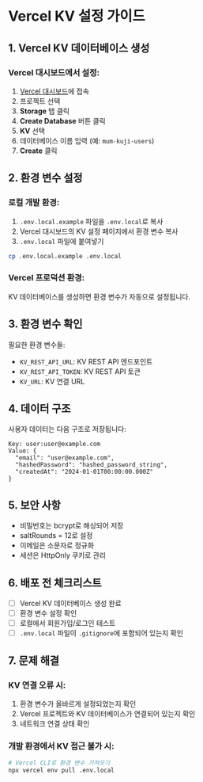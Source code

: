 # Vercel KV 설정 가이드

## 1. Vercel KV 데이터베이스 생성

### Vercel 대시보드에서 설정:
1. [Vercel 대시보드](https://vercel.com/dashboard)에 접속
2. 프로젝트 선택
3. **Storage** 탭 클릭
4. **Create Database** 버튼 클릭
5. **KV** 선택
6. 데이터베이스 이름 입력 (예: `mum-kuji-users`)
7. **Create** 클릭

## 2. 환경 변수 설정

### 로컬 개발 환경:
1. `.env.local.example` 파일을 `.env.local`로 복사
2. Vercel 대시보드의 KV 설정 페이지에서 환경 변수 복사
3. `.env.local` 파일에 붙여넣기

```bash
cp .env.local.example .env.local
```

### Vercel 프로덕션 환경:
KV 데이터베이스를 생성하면 환경 변수가 자동으로 설정됩니다.

## 3. 환경 변수 확인

필요한 환경 변수들:
- `KV_REST_API_URL`: KV REST API 엔드포인트
- `KV_REST_API_TOKEN`: KV REST API 토큰
- `KV_URL`: KV 연결 URL

## 4. 데이터 구조

사용자 데이터는 다음 구조로 저장됩니다:

```
Key: user:user@example.com
Value: {
  "email": "user@example.com",
  "hashedPassword": "hashed_password_string",
  "createdAt": "2024-01-01T00:00:00.000Z"
}
```

## 5. 보안 사항

- 비밀번호는 bcrypt로 해싱되어 저장
- saltRounds = 12로 설정
- 이메일은 소문자로 정규화
- 세션은 HttpOnly 쿠키로 관리

## 6. 배포 전 체크리스트

- [ ] Vercel KV 데이터베이스 생성 완료
- [ ] 환경 변수 설정 확인
- [ ] 로컬에서 회원가입/로그인 테스트
- [ ] `.env.local` 파일이 `.gitignore`에 포함되어 있는지 확인

## 7. 문제 해결

### KV 연결 오류 시:
1. 환경 변수가 올바르게 설정되었는지 확인
2. Vercel 프로젝트와 KV 데이터베이스가 연결되어 있는지 확인
3. 네트워크 연결 상태 확인

### 개발 환경에서 KV 접근 불가 시:
```bash
# Vercel CLI로 환경 변수 가져오기
npx vercel env pull .env.local
```
